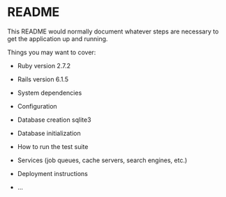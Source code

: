 # README

This README would normally document whatever steps are necessary to get the
application up and running.

Things you may want to cover:

* Ruby version
2.7.2

* Rails version
6.1.5

* System dependencies


* Configuration

* Database creation
sqlite3

* Database initialization

* How to run the test suite

* Services (job queues, cache servers, search engines, etc.)

* Deployment instructions

* ...

